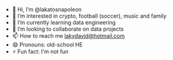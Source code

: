- 👋 Hi, I’m @lakatosnapoleon
- 👀 I’m interested in crypto, football (soccer), music and family
- 🌱 I’m currently learning data engineering
- 💞️ I’m looking to collaborate on data projects
- 📫 How to reach me lakydavid@hotmail.com
- 😄 Pronouns: old-school HE
- ⚡ Fun fact: I'm not fun

<!---
lakatosnapoleon/lakatosnapoleon is a ✨ special ✨ repository because its `README.md` (this file) appears on your GitHub profile.
You can click the Preview link to take a look at your changes.
--->
